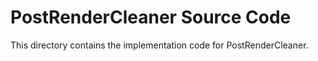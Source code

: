 # PostRenderCleaner Source Code

This directory contains the implementation code for PostRenderCleaner.
